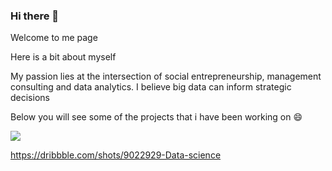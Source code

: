 ### Hi there 👋
Welcome to me page

Here is a bit about myself

My passion lies at the intersection of social entrepreneurship, management consulting and data analytics. I believe big data can inform strategic decisions

Below you will see some of the projects that i have been working on 😄


![](https://github.com/NaimaSawadogo/NaimaSawadogo/blob/main/githubgif.gif)

https://dribbble.com/shots/9022929-Data-science

<!--
**NaimaSawadogo/NaimaSawadogo** is a ✨ _special_ ✨ repository because its `README.md` (this file) appears on your GitHub profile.

Here are some ideas to get you started:

- 🔭 I’m currently working on ...
- 🌱 I’m currently learning ...
- 👯 I’m looking to collaborate on ...
- 🤔 I’m looking for help with ...
- 💬 Ask me about ...
- 📫 How to reach me: ...
- 😄 Pronouns: ...
- ⚡ Fun fact: ...
-->
